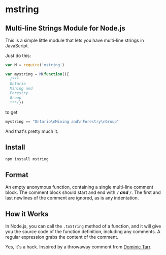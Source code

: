 # mstring

## Multi-line Strings Module for Node.js

This is a simple little module that lets you have multi-line strings in JavaScript.

Just do this:

```JavaScript
var M = require('mstring')

var mystring = M(function(){
  /***
  Ontario
  Mining and
  Forestry
  Group
  ***/})
```

to get


```JavaScript
mystring == "Ontario\nMining and\nForestry\nGroup"
```

And that's pretty much it.

## Install

```sh
npm install mstring
```

## Format

An empty anonymous function, containing a single multi-line comment
block. The comment block should start and end with <code>/***</code>
and <code>***/</code>. The first and last newlines of the comment are ignored, as is any indentation.


## How it Works

In Node.js, you can call the <code>.toString</code> method of a
function, and it will give you the source code of the function
definition, including any comments. A regular expression grabs the
content of the comment.

Yes, it's a hack. Inspired by a throwaway comment from [Dominic Tarr](http://dominictarr.com/).



